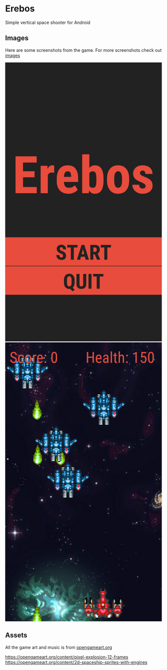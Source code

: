 # Erebos
Simple vertical space shooter for Android

## Images

Here are some screenshots from the game. For more screenshots check out [images](./images)

![title](images/image2.png)
![gameplay](images/image6.png)

## Assets

All the game art and music is from [opengameart.org](opengameart.org)

https://opengameart.org/content/pixel-explosion-12-frames
https://opengameart.org/content/2d-spaceship-sprites-with-engines
